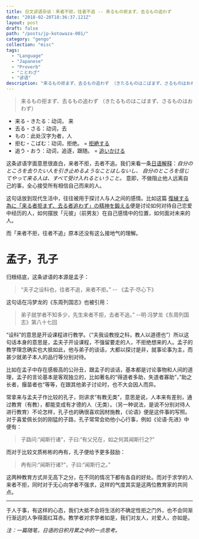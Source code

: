 ```yaml
---
title: 日文谚语杂谈：来者不拒，往者不追 -- 来るもの拒まず、去るもの追わず
date: "2018-02-20T18:36:37.121Z"
layout: post
draft: false
path: "/posts/jp-kotowaza-001/"
category: "gengo"
collection: "misc"
tags:
  - "Language"
  - "Japanese"
  - "Proverb"
  - "ことわざ"
  - "谚语"
description: "来るもの拒まず、去るもの追わず （きたるものはこばまず、さるものはおわず）"
---
```



>来るもの拒まず、去るもの追わず
（きたるものはこばまず、さるものはおわず）

- 来る・きたる：动词， 来
- 去る・さる：动词，去
- もの：此处汉字为者，人
- 拒む・こばむ：动词，拒绝。 = [拒絶する](https://ejje.weblio.jp/content/%E6%8B%92%E7%B5%B6%E3%81%99%E3%82%8B "拒絶するの英語")
- 追う・おう：动词，追逐，跟随。 = [追いかける](https://ejje.weblio.jp/content/%E8%BF%BD%E3%81%84%E3%81%8B%E3%81%91%E3%82%8B "追いかけるの英語")

这条谚语字面意思很直白，来者不拒，去者不追。我们来看一条[日语解释](http://kotowaza.avaloky.com/pv_fre22_01.html)：*自分のところを去りたい人を引き止めるようなことはしないし、 自分のところを信じてやって来る人は、すべて受け入れるということ。* 意即，不做阻止他人远离自己的事，全心接受所有相信自己而来的人。

这句话放到现代生活中，往往被用于探讨人与人之间的感情。比如这篇 [復縁する為に「来る者拒まず、去る者追わず」の精神を鍛える](https://u-rennai.jp/contents/report/261/)便是讨论如何对待自己恋爱中经历的人，如何摆放「元彼」（前男友）在自己感情中的位置，如何面对未来的人。

而「来者不拒，往者不追」原本还没有这么接地气的理解。

# 孟子，孔子
归根结底，这条谚语的本源是孟子：
> “夫子之设科也，往者不追，来者不拒。” -- 《孟子·尽心下》

这句话在冯梦龙的《东周列国志》也被引用：
> 弟子就学者不知多少，先生来者不拒，去者不追。” --明·冯梦龙《东周列国志》第八十七回

“设科”的意思是开设课程进行教学。（“夫我设教授之科，教人以道德也”）所以这句话本身的意思是，孟夫子开设课程，不强留要走的人，不拒绝想来的人。孟子的教学理念确实也大抵如此，他与弟子的谈话，大都以探讨是非，就事论事为主，而甚少就弟子本人的品行等分别对待。

比如在孟子中存在感极高的公孙丑，跟孟子的谈话，基本都是讨论事物和人间的道理，孟子的言论基本是客观独立的，比如著名的“得道者多助，失道者寡助”，”助之长者，揠苗者也“等等，在跟其他弟子讨论时，也不大会因人而异。

常拿来与孟夫子作比较的孔子，则讲求“有教无类”，意思是说，人本来有差别，通过教育（有教），都能变成有才德的人（无类）。（另一种说法，是说不分别对待人进行教育）不论怎样，孔子也的确很喜欢因材施教，《论语》便是这件事的写照。对于喜爱佩长剑的刚猛的子路，孔子常常会劝他小心行事，例如《论语·先进》中便有：
>子路问:“闻斯行诸“，子曰:“有父兄在，如之何其闻斯行之?”

而对于比较文质彬彬的冉有，孔子便给予更多鼓励：
>冉有问:“闻斯行诸?“，子曰:“闻斯行之。”

这两种教育方式并无高下之分，在不同的情况下都有各自的好处。而对于求学的人来者不拒，同时对于无心向学者不强求，这样的气度其实是这两位教育家的共同点。

----

于人于事，有这样的心态，我们大抵不会将生活的不确定性拒之门外，也不会同渐行渐远的人争得面红耳赤。教学者对求学者如是，我们对友人，对爱人，亦如是。

*注：一篇随笔，日语的日积月累之中的一点思考。*